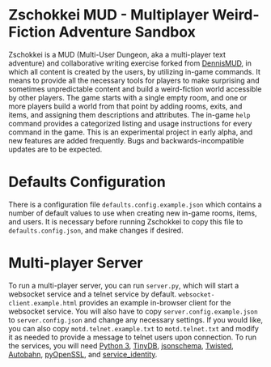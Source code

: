 # Zschokkei MUD - Multiplayer Weird-Fiction Adventure Sandbox

Zschokkei is a MUD (Multi-User Dungeon, aka a multi-player text adventure) and collaborative writing exercise forked from [DennisMUD](http://dennismud.xyz/), in which all content is created by the users, by utilizing in-game commands. It means to provide all the necessary tools for players to make surprising and sometimes unpredictable content and build a weird-fiction world accessible by other players. The game starts with a single empty room, and one or more players build a world from that point by adding rooms, exits, and items, and assigning them descriptions and attributes. The in-game `help` command provides a categorized listing and usage instructions for every command in the game. This is an experimental project in early alpha, and new features are added frequently. Bugs and backwards-incompatible updates are to be expected.

Defaults Configuration
======================

There is a configuration file `defaults.config.example.json` which contains a number of default values to use when creating new in-game rooms, items, and users. It is necessary before running Zschokkei to copy this file to `defaults.config.json`, and make changes if desired.

Multi-player Server
===================

To run a multi-player server, you can run `server.py`, which will start a websocket service and a telnet service by default. `websocket-client.example.html` provides an example in-browser client for the websocket service. You will also have to copy `server.config.example.json` to `server.config.json` and change any necessary settings. If you would like, you can also copy `motd.telnet.example.txt` to `motd.telnet.txt` and modify it as needed to provide a message to telnet users upon connection. To run the services, you will need [Python 3](https://www.python.org/), [TinyDB](https://tinydb.readthedocs.io/en/latest/), [jsonschema](https://python-jsonschema.readthedocs.io/en/stable/), [Twisted](https://twistedmatrix.com/trac/), [Autobahn](https://crossbar.io/autobahn/), [pyOpenSSL](https://www.pyopenssl.org/en/stable/), and [service_identity](https://service-identity.readthedocs.io/en/stable/installation.html).